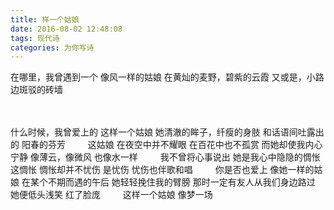```yaml
---
title: 样一个姑娘
date: 2016-08-02 12:48:08
tags: 现代诗
categories: 为你写诗
---
```

在哪里，我曾遇到一个
像风一样的姑娘
在黄灿的麦野，碧紫的云霞
又或是，小路边斑驳的砖墙
<!-- more -->　
什么时候，我曾爱上的
这样一个姑娘
她清澈的眸子，纤瘦的身肢
和话语间吐露出的
阳春的芬芳
　　
这姑娘
在夜空中并不耀眼
在百花中也不孤赏
而她却使我内心宁静
像薄云，像微风
也像水一样
　　
我不曾将心事说出
她是我心中隐隐的惆怅
这惆怅
惆怅却并不忧伤
是忧伤
忧伤也伴歌和唱
　　
你是否也爱上
像她一样的姑娘
在某个不期而遇的午后
她轻轻挽住我的臂膀
那时一定有友人从我们身边路过
她便低头浅笑
红了脸庞
　　
这样一个姑娘
像梦一场